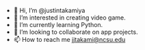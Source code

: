 - 👋 Hi, I’m @justintakamiya
- 👀 I’m interested in creating video game.
- 🌱 I’m currently learning Python.
- 💞️ I’m looking to collaborate on app projects.
- 📫 How to reach me jjtakami@ncsu.edu

<!---
justintakamiya/justintakamiya is a ✨ special ✨ repository because its `README.md` (this file) appears on your GitHub profile.
You can click the Preview link to take a look at your changes.
--->
